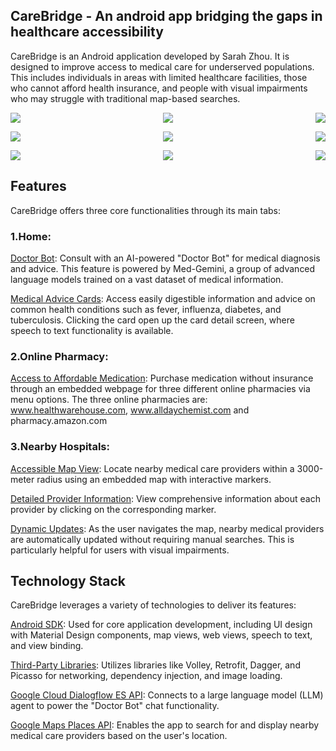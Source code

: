

## CareBridge - An android app bridging the gaps in healthcare accessibility

CareBridge is an Android application developed by Sarah Zhou. It is designed to improve access to medical care for underserved populations. This includes individuals in areas with limited healthcare facilities, those who cannot afford health insurance, and people with visual impairments who may struggle with traditional map-based searches.

<p align="center">
<img src="https://github.com/sarahf-zh/my-android/blob/main/CareBridge/screen_snapshots/Screen1.png" align="left">
<img src="https://github.com/sarahf-zh/my-android/blob/main/CareBridge/screen_snapshots/Screen2.png">
<img src="https://github.com/sarahf-zh/my-android/blob/main/CareBridge/screen_snapshots/Screen3.png" align="right">
</p>
<p align="center">
<img src="https://github.com/sarahf-zh/my-android/blob/main/CareBridge/screen_snapshots/Screen4.png" align="left">
<img src="https://github.com/sarahf-zh/my-android/blob/main/CareBridge/screen_snapshots/Screen5.png">
<img src="https://github.com/sarahf-zh/my-android/blob/main/CareBridge/screen_snapshots/Screen6.png" align="right">
</p>
<p align="center">
<img src="https://github.com/sarahf-zh/my-android/blob/main/CareBridge/screen_snapshots/Screen7.png" align="left">
<img src="https://github.com/sarahf-zh/my-android/blob/main/CareBridge/screen_snapshots/Screen8.png">
<img src="https://github.com/sarahf-zh/my-android/blob/main/CareBridge/screen_snapshots/Screen9.png" align="right">
</p>

## Features

CareBridge offers three core functionalities through its main tabs:

### 1.Home:

<ins>Doctor Bot</ins>: Consult with an AI-powered "Doctor Bot" for medical diagnosis and advice. This feature is powered by Med-Gemini, a group of advanced language models trained on a vast dataset of medical information.

<ins>Medical Advice Cards</ins>: Access easily digestible information and advice on common health conditions such as fever, influenza, diabetes, and tuberculosis. Clicking the card open up the card detail screen, where speech to text functionality is available.

### 2.Online Pharmacy:

<ins>Access to Affordable Medication</ins>: Purchase medication without insurance through an embedded webpage for three different online pharmacies via menu options. The three online pharmacies are: www.healthwarehouse.com, www.alldaychemist.com and pharmacy.amazon.com

### 3.Nearby Hospitals:

<ins>Accessible Map View</ins>: Locate nearby medical care providers within a 3000-meter radius using an embedded map with interactive markers.

<ins>Detailed Provider Information</ins>: View comprehensive information about each provider by clicking on the corresponding marker.

<ins>Dynamic Updates</ins>: As the user navigates the map, nearby medical providers are automatically updated without requiring manual searches. This is particularly helpful for users with visual impairments.


## Technology Stack

CareBridge leverages a variety of technologies to deliver its features:

<ins>Android SDK</ins>: Used for core application development, including UI design with Material Design components, map views, web views, speech to text, and view binding.

<ins>Third-Party Libraries</ins>: Utilizes libraries like Volley, Retrofit, Dagger, and Picasso for networking, dependency injection, and image loading.

<ins>Google Cloud Dialogflow ES API</ins>: Connects to a large language model (LLM) agent to power the "Doctor Bot" chat functionality.

<ins>Google Maps Places API</ins>: Enables the app to search for and display nearby medical care providers based on the user's location.

